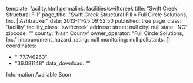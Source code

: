 template: facility.html
permalink: facilities/swiftcreek
title: "Swift Creek Structural Fill"
page_title: "Swift Creek Structural Fill &raquo; Full Circle Solutions, Inc. | Ashtracker"
date: 2013-11-25 09:52:50
published: true
page_class: 'facility'
facility_class: 'swiftcreek'
address: 
  street: null
  city: null
  state: 'NC'
  zipcode: ""
  county: 'Nash County'
owner_operator: "Full Circle Solutions, Inc."
impoundment_hazard_rating: null
monitoring: null
pollutants: []
coordinates: 
  - "-77.746263"
  - "36.081148"
data_download: ""

Information Available Soon
